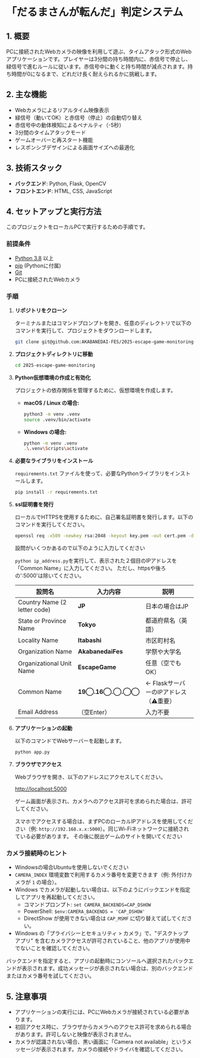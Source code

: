 # 「だるまさんが転んだ」判定システム

## 1. 概要

PCに接続されたWebカメラの映像を利用して遊ぶ、タイムアタック形式のWebアプリケーションです。プレイヤーは3分間の持ち時間内に、赤信号で停止し、緑信号で進むルールに従います。赤信号中に動くと持ち時間が減点されます。持ち時間が0になるまで、どれだけ長く耐えられるかに挑戦します。

## 2. 主な機能

- Webカメラによるリアルタイム映像表示
- 緑信号（動いてOK）と赤信号（停止）の自動切り替え
- 赤信号中の動体検知によるペナルティ（-5秒）
- 3分間のタイムアタックモード
- ゲームオーバーと再スタート機能
- レスポンシブデザインによる画面サイズへの最適化

## 3. 技術スタック

- **バックエンド**: Python, Flask, OpenCV
- **フロントエンド**: HTML, CSS, JavaScript

## 4. セットアップと実行方法

このプロジェクトをローカルPCで実行するための手順です。

### 前提条件

- [Python 3.8](https://www.python.org/downloads/) 以上
- [pip](https://pip.pypa.io/en/stable/installation/) (Pythonに付属)
- [Git](https://git-scm.com/downloads/)
- PCに接続されたWebカメラ

### 手順

1.  **リポジトリをクローン**

    ターミナルまたはコマンドプロンプトを開き、任意のディレクトリで以下のコマンドを実行して、プロジェクトをダウンロードします。

    ```bash
    git clone git@github.com:AKABANEDAI-FES/2025-escape-game-monitoring.git
    ```

2.  **プロジェクトディレクトリに移動**

    ```bash
    cd 2025-escape-game-monitoring
    ```

3.  **Python仮想環境の作成と有効化**

    プロジェクトの依存関係を管理するために、仮想環境を作成します。

    - **macOS / Linux の場合:**
      ```bash
      python3 -m venv .venv
      source .venv/bin/activate
      ```
    - **Windows の場合:**
      ```bash
      python -m venv .venv
      .\.venv\Scripts\activate
      ```
      
4.  **必要なライブラリをインストール**

    `requirements.txt` ファイルを使って、必要なPythonライブラリをインストールします。

    ```bash
    pip install -r requirements.txt
    ```

5. **ssl証明書を発行**
    
    ローカルでHTTPSを使用するために、自己署名証明書を発行します。以下のコマンドを実行してください。


    ```bash
    openssl req -x509 -newkey rsa:2048 -keyout key.pem -out cert.pem -days 365 -nodes
    ```
    
    設問がいくつかあるので以下のように入力してください

    ```python ip_address.py```を実行して、表示された２個目のIPアドレスを「Common Name」に入力してください。
    ただし、httpsや後ろの':5000'は除いてください。
    
    
    | 設問名                          | 入力内容              | 説明                       |
    | ---------------------------- | ----------------- | ------------------------ |
    | Country Name (2 letter code) | **JP**            | 日本の場合はJP                 |
    | State or Province Name       | **Tokyo**         | 都道府県名（英語）                |
    | Locality Name                | **Itabashi**      | 市区町村名                    |
    | Organization Name            | **AkabanedaiFes** | 学祭や大学名                   |
    | Organizational Unit Name     | **EscapeGame**    | 任意（空でもOK）                |
    | Common Name                  | **19◯.16◯.◯.◯◯** | ← FlaskサーバーのIPアドレス（⚠️重要） |
    | Email Address                | （空Enter）          | 入力不要                     |
    
6.  **アプリケーションの起動**

    以下のコマンドでWebサーバーを起動します。

    ```bash
    python app.py
    ```

7.  **ブラウザでアクセス**

    Webブラウザを開き、以下のアドレスにアクセスしてください。

    [http://localhost:5000](http://localhost:5000)

    ゲーム画面が表示され、カメラへのアクセス許可を求められた場合は、許可してください。

    スマホでアクセスする場合は、まずPCのローカルIPアドレスを使用してください（例: `http://192.168.x.x:5000`）。同じWi-Fiネットワークに接続されている必要があります。
    その後に脱出ゲームのサイトを開いてください

### カメラ接続時のヒント

- Windowsの場合Ubuntuを使用しないでください
- `CAMERA_INDEX` 環境変数で利用するカメラ番号を変更できます（例: 外付けカメラが `1` の場合）。
- Windows でカメラが起動しない場合は、以下のようにバックエンドを指定してアプリを再起動してください。
  - コマンドプロンプト: `set CAMERA_BACKENDS=CAP_DSHOW`
  - PowerShell: `$env:CAMERA_BACKENDS = 'CAP_DSHOW'`
  - DirectShow が使用できない場合は `CAP_MSMF` に切り替えて試してください。
- Windows の「プライバシーとセキュリティ > カメラ」で、"デスクトップ アプリ" を含むカメラアクセスが許可されていること、他のアプリが使用中でないことを確認してください。

バックエンドを指定すると、アプリの起動時にコンソールへ選択されたバックエンドが表示されます。成功メッセージが表示されない場合は、別のバックエンドまたはカメラ番号を試してください。

## 5. 注意事項

- アプリケーションの実行には、PCにWebカメラが接続されている必要があります。
- 初回アクセス時に、ブラウザからカメラへのアクセス許可を求められる場合があります。許可しないと映像が表示されません。
- カメラが認識されない場合、黒い画面に「Camera not available」というメッセージが表示されます。カメラの接続やドライバを確認してください。

